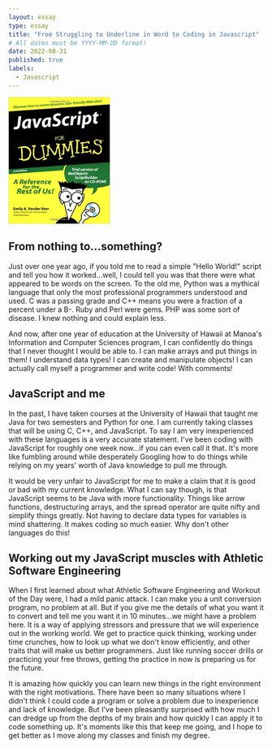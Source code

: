 ```yaml
---
layout: essay
type: essay
title: "From Struggling to Underline in Word to Coding in Javascript"
# All dates must be YYYY-MM-DD format!
date: 2022-08-31
published: true
labels:
  - Javascript
---
```


<img width="200px" class="rounded float-start pe-4" src="../img/javascript_for_dummies.jpg">

## From nothing to...something?

Just over one year ago, if you told me to read a simple "Hello World!" script and tell you how it worked...well, I could tell you was that there were what appeared to be words on the screen. To the old me, Python was a mythical language that only the most professional programmers understood and used. C was a passing grade and C++ means you were a fraction of a percent under a B-. Ruby and Perl were gems. PHP was some sort of disease. I knew nothing and could explain less.

And now, after one year of education at the University of Hawaii at Manoa's Information and Computer Sciences program, I can confidently do things that I never thought I would be able to. I can make arrays and put things in them! I understand data types! I can create and manipulate objects! I can actually call myself a programmer and write code! With comments!

## JavaScript and me

In the past, I have taken courses at the University of Hawaii that taught me Java for two semesters and Python for one. I am currently taking classes that will be using C, C++, and JavaScript. To say I am very inexperienced with these languages is a very accurate statement. I've been coding with JavaScript for roughly one week now...if you can even call it that. It's more like fumbling around while desperately Googling how to do things while relying on my years’ worth of Java knowledge to pull me through.

It would be very unfair to JavaScript for me to make a claim that it is good or bad with my current knowledge. What I can say though, is that JavaScript seems to be Java with more functionality. Things like arrow functions, destructuring arrays, and the spread operator are quite nifty and simplify things greatly. Not having to declare data types for variables is mind shattering. It makes coding so much easier. Why don't other languages do this!

## Working out my JavaScript muscles with Athletic Software Engineering

When I first learned about what Athletic Software Engineering and Workout of the Day were, I had a mild panic attack. I can make you a unit conversion program, no problem at all. But if you give me the details of what you want it to convert and tell me you want it in 10 minutes...we might have a problem here. It is a way of applying stressors and pressure that we will experience out in the working world. We get to practice quick thinking, working under time crunches, how to look up what we don't know efficiently, and other traits that will make us better programmers. Just like running soccer drills or practicing your free throws, getting the practice in now is preparing us for the future.

It is amazing how quickly you can learn new things in the right environment with the right motivations. There have been so many situations where I didn't think I could code a program or solve a problem due to inexperience and lack of knowledge. But I've been pleasantly surprised with how much I can dredge up from the depths of my brain and how quickly I can apply it to code something up. It's moments like this that keep me going, and I hope to get better as I move along my classes and finish my degree.

